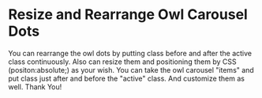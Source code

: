 # Resize and Rearrange Owl Carousel Dots
You can rearrange the owl dots by putting class before and after the active class continuously. Also can resize them and positioning them by CSS (positon:absolute;) as your wish.
You can take the owl carousel "items" and put class just after and before the "active" class. And customize them as well.
Thank You!

